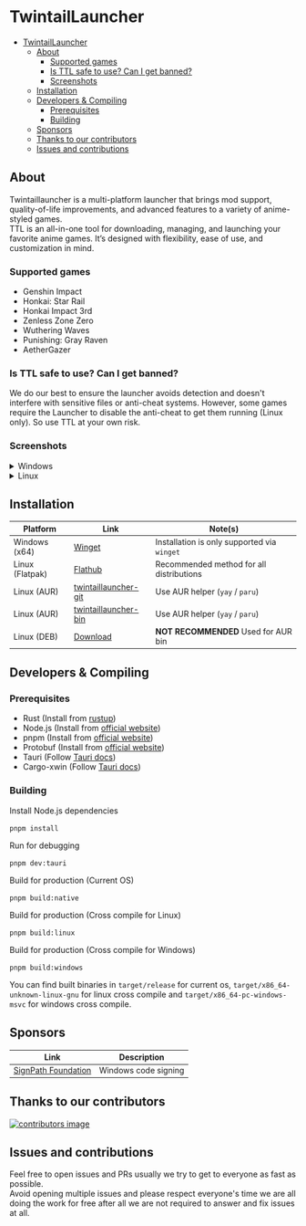 # TwintailLauncher
<!-- TOC -->
* [TwintailLauncher](#twintaillauncher)
  * [About](#about)
    * [Supported games](#supported-games)
    * [Is TTL safe to use? Can I get banned?](#is-ttl-safe-to-use-can-i-get-banned)
    * [Screenshots](#screenshots)
  * [Installation](#installation)
  * [Developers & Compiling](#developers--compiling)
    * [Prerequisites](#prerequisites)
    * [Building](#building)
  * [Sponsors](#sponsors)
  * [Thanks to our contributors](#thanks-to-our-contributors)
  * [Issues and contributions](#issues-and-contributions)
<!-- TOC -->

## About
Twintaillauncher is a multi-platform launcher that brings mod support, quality-of-life improvements, and advanced features to a variety of anime-styled games.<br>
TTL is an all-in-one tool for downloading, managing, and launching your favorite anime games. It’s designed with flexibility, ease of use, and customization in mind.

### Supported games
* Genshin Impact
* Honkai: Star Rail
* Honkai Impact 3rd
* Zenless Zone Zero
* Wuthering Waves
* Punishing: Gray Raven
* AetherGazer

### Is TTL safe to use? Can I get banned?
We do our best to ensure the launcher avoids detection and doesn't interfere with sensitive files or anti-cheat systems. However, some games require the Launcher to disable the anti-cheat to get them running (Linux only). So use TTL at your own risk.

### Screenshots

<details>
<summary>Windows</summary>

![Pic1](screenshots/windows/pic01.png)
![Pic2](screenshots/windows/pic02.png)
![Pic3](screenshots/windows/pic03.png)
![Pic4](screenshots/windows/pic04.png)
![Pic5](screenshots/windows/pic05.png)
![Pic6](screenshots/windows/pic06.png)

</details>

<details>
<summary>Linux</summary>

![Pic1](screenshots/linux/pic01.png)
![Pic2](screenshots/linux/pic02.png)
![Pic3](screenshots/linux/pic03.png)
![Pic4](screenshots/linux/pic04.png)
![Pic5](screenshots/linux/pic05.png)
![Pic6](screenshots/linux/pic06.png)

</details>

## Installation

| Platform        | Link                                                                            | Note(s)                                     |
|-----------------|---------------------------------------------------------------------------------|---------------------------------------------|
| Windows (x64)   | [Winget](https://wingetgui.com/apps/TwintailTeam-TTL)                           | Installation is only supported via `winget` |
| Linux (Flatpak) | [Flathub](https://flathub.org/apps/app.twintaillauncher.ttl)                    | Recommended method for all distributions    |
| Linux (AUR)     | [twintaillauncher-git](https://aur.archlinux.org/packages/twintaillauncher-git) | Use AUR helper (`yay` / `paru`)             |
| Linux (AUR)     | [twintaillauncher-bin](https://aur.archlinux.org/packages/twintaillauncher-bin) | Use AUR helper (`yay` / `paru`)             |
| Linux (DEB)     | [Download](https://github.com/TwintailTeam/TwintailLauncher/releases/latest)    | **NOT RECOMMENDED** Used for AUR bin        |

## Developers & Compiling

### Prerequisites
* Rust (Install from [rustup](https://rustup.rs))
* Node.js (Install from [official website](https://nodejs.org/en/download))
* pnpm (Install from [official website](https://pnpm.io/installation))
* Protobuf (Install from [official website](https://protobuf.dev/installation/))
* Tauri (Follow [Tauri docs](https://tauri.app/start/prerequisites/))
* Cargo-xwin (Follow [Tauri docs](https://tauri.app/distribute/windows-installer/#experimental-build-windows-apps-on-linux-and-macos))

### Building
Install Node.js dependencies
```shell
pnpm install
```
Run for debugging
```shell
pnpm dev:tauri
```
Build for production (Current OS)
```shell
pnpm build:native
```
Build for production (Cross compile for Linux)
```shell
pnpm build:linux
```
Build for production (Cross compile for Windows)
```shell
pnpm build:windows
```
You can find built binaries in `target/release` for current os, `target/x86_64-unknown-linux-gnu` for linux cross compile and `target/x86_64-pc-windows-msvc` for windows cross compile.

## Sponsors

| Link                                              | Description          |
|---------------------------------------------------|----------------------|
| [SignPath Foundation](https://signpath.org/about) | Windows code signing |

## Thanks to our contributors

<a href="https://github.com/twintailteam/twintaillauncher/graphs/contributors">
  <img src="https://contrib.rocks/image?repo=twintailteam/twintaillauncher"  alt="contributors image"/>
</a>

## Issues and contributions
Feel free to open issues and PRs usually we try to get to everyone as fast as possible.<br>
Avoid opening multiple issues and please respect everyone's time we are all doing the work for free after all we are not required to answer and fix issues at all.

